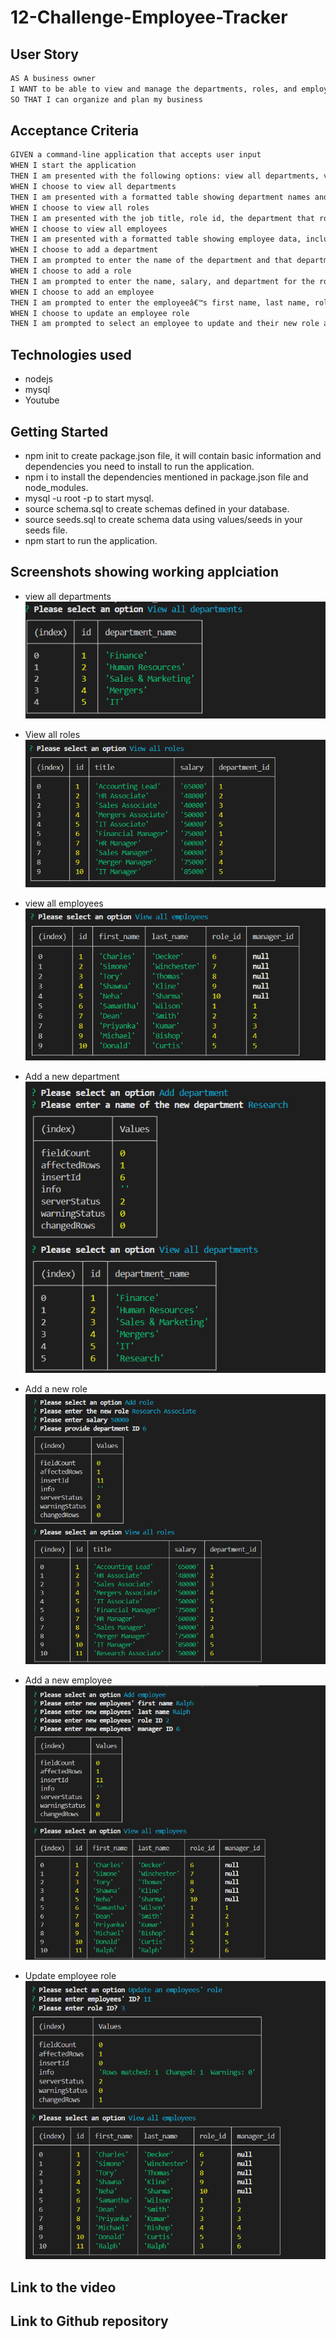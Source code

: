 # 12-Challenge-Employee-Tracker

## User Story

```md
AS A business owner
I WANT to be able to view and manage the departments, roles, and employees in my company
SO THAT I can organize and plan my business
```

## Acceptance Criteria

```md
GIVEN a command-line application that accepts user input
WHEN I start the application
THEN I am presented with the following options: view all departments, view all roles, view all employees, add a department, add a role, add an employee, and update an employee role
WHEN I choose to view all departments
THEN I am presented with a formatted table showing department names and department ids
WHEN I choose to view all roles
THEN I am presented with the job title, role id, the department that role belongs to, and the salary for that role
WHEN I choose to view all employees
THEN I am presented with a formatted table showing employee data, including employee ids, first names, last names, job titles, departments, salaries, and managers that the employees report to
WHEN I choose to add a department
THEN I am prompted to enter the name of the department and that department is added to the database
WHEN I choose to add a role
THEN I am prompted to enter the name, salary, and department for the role and that role is added to the database
WHEN I choose to add an employee
THEN I am prompted to enter the employeeâ€™s first name, last name, role, and manager, and that employee is added to the database
WHEN I choose to update an employee role
THEN I am prompted to select an employee to update and their new role and this information is updated in the database 
```

## Technologies used
* nodejs
* mysql
* Youtube

## Getting Started
* npm init to create package.json file, it will contain basic information and dependencies you need to install to run the application. 
* npm i to install the dependencies mentioned in package.json file and node_modules. 
* mysql -u root -p to start mysql. 
* source schema.sql to create schemas defined in your database. 
* source seeds.sql to create schema data using values/seeds in your seeds file.
* npm start to run the application.  

## Screenshots showing working applciation
* view all departments
![alt text](./images/image.png)

* View all roles 
![alt text](./images/image-1.png)

* view all employees
![alt text](./images/image-3.png)

* Add a new department
![alt text](./images/image-4.png)

* Add a new role
![alt text](./images/image-2.png)

* Add a new employee
![alt text](./images/image-5.png)

* Update employee role
![alt text](./images/image-6.png)

## Link to the video


## Link to Github repository


